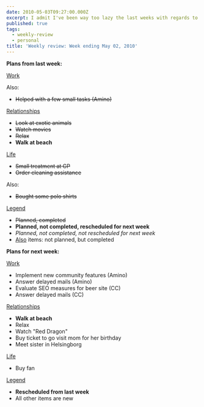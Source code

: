 ```yaml
---
date: 2010-05-03T09:27:00.000Z
excerpt: I admit I've been way too lazy the last weeks with regards to work tasks, so I'm deliberately posting this embarrassing review to get myself back on track as soon as possible again...
published: true
tags:
  - weekly-review
  - personal
title: 'Weekly review: Week ending May 02, 2010'
---
```

<a id="last-week"></a>**Plans from last week:**

<u>Work</u>

Also:

*   <del>Helped with a few small tasks (Amino)</del>

<u>Relationships</u>

*   <del>Look at exotic animals</del>
*   <del>Watch movies</del>
*   <del>Relax</del>
*   **Walk at beach**

<u>Life</u>

*   <del>Small treatment at GP</del>
*   <del>Order cleaning assistance</del>

Also:

*   <del>Bought some polo shirts</del>

<u>Legend</u>

*   <del>Planned, completed</del>
*   **Planned, not completed, rescheduled for next week**
*   _Planned, not completed, not rescheduled for next week_
*   <u>Also</u> items: not planned, but completed

<a id="next-week"></a>**Plans for next week:**

<u>Work</u>

*   Implement new community features (Amino)
*   Answer delayed mails (Amino)
*   Evaluate SEO measures for beer site (CC)
*   Answer delayed mails (CC)

<u>Relationships</u>

*   **Walk at beach**
*   Relax
*   Watch "Red Dragon"
*   Buy ticket to go visit mom for her birthday
*   Meet sister in Helsingborg

<u>Life</u>

*   Buy fan

<u>Legend</u>

*   **Rescheduled from last week**
*   All other items are new
